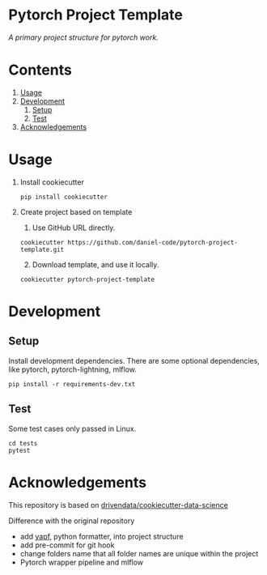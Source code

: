 # Pytorch Project Template <!-- omit in toc -->

_A primary project structure for pytorch work._

# Contents <!-- omit in toc -->

1. [Usage](#usage)
2. [Development](#development)
   1. [Setup](#setup)
   2. [Test](#test)
3. [Acknowledgements](#acknowledgements)

# Usage

1. Install cookiecutter

   ```commandline
   pip install cookiecutter
   ```

2. Create project based on template
    1. Use GitHub URL directly.
    ```commandline
    cookiecutter https://github.com/daniel-code/pytorch-project-template.git
    ```
    2. Download template, and use it locally.
    ```commandline
    cookiecutter pytorch-project-template
    ```

# Development

## Setup

Install development dependencies.
There are some optional dependencies, like pytorch, pytorch-lightning, mlflow.

```commandline
pip install -r requirements-dev.txt
```

## Test

Some test cases only passed in Linux.

```commandline
cd tests
pytest
```

# Acknowledgements

This repository is based
on [drivendata/cookiecutter-data-science](http://drivendata.github.io/cookiecutter-data-science/)

Difference with the original repository

- add [yapf](https://github.com/google/yapf), python formatter, into project structure
- add pre-commit for git hook
- change folders name that all folder names are unique within the project
- Pytorch wrapper pipeline and mlflow
